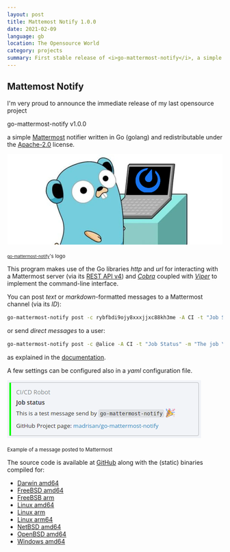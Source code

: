 ```yaml
---
layout: post
title: Mattemost Notify 1.0.0
date: 2021-02-09
language: gb
location: The Opensource World
category: projects
summary: First stable release of <i>go-mattermost-notify</i>, a simple and open-source Mattermost notifier written in Go and redistributable under the Apache-2.0 license. You can post <i>text</i> or <i>markdown</i>-formatted messages to a Mattermost channel (via its <i>ID</i>) or send <i>direct messages</i> to a user.
---
```


<div class="pb-2">
<h2 class="text-info">Mattemost Notify</h2>
</div>

I'm very proud to announce the immediate release of my last opensource project

<div class="p-3 mb-3 h5 text-center bg-info text-white font-weight-bold shadow">
go-mattermost-notify v1.0.0
</div>

a simple [Mattermost](https://mattermost.com/) notifier written in Go (golang) and redistributable
under the [Apache-2.0](https://github.com/madrisan/go-mattermost-notify/blob/main/LICENSE) license.

<picture>
    <img src="https://raw.githubusercontent.com/madrisan/go-mattermost-notify/main/images/go-mattermost-notify-logo.png"
         class="mx-auto d-block img-fluid pt-3">
</picture>
<p class="text-center pt-2 pb-1">
    <small>
       <a href="https://github.com/madrisan/go-mattermost-notify">
          <small>go-mattermost-notify</small></a>'s logo
    </small>
</p>

This program makes use of the Go libraries *http* and *url* for interacting with a Mattermost
server (via its [REST API v4](https://api.mattermost.com/v4/))
and *[Cobra](https://cobra.dev/)* coupled with *[Viper](https://github.com/spf13/viper)*
to implement the command-line interface.

You can post *text* or *markdown*-formatted messages to a Mattermost channel (via its *ID*):
```bash
go-mattermost-notify post -c rybfbdi9ojy8xxxjjxc88kh3me -A CI -t "Job Status" -m "The job \#BEEF has failed :bug:" -l critical
```
or send *direct messages* to a user:
```bash
go-mattermost-notify post -c @alice -A CI -t "Job Status" -m "The job \#BEEF ended successfully :tada:" -l success
```
as explained in the
[documentation](https://github.com/madrisan/go-mattermost-notify/blob/main/README.md).

A few settings can be configured also in a *yaml* configuration file.

<picture>
    <img src="https://raw.githubusercontent.com/madrisan/go-mattermost-notify/main/images/mattermost_post_example.png"
         class="mx-auto d-block img-fluid pt-1">
</picture>
<p class="text-center pt-2 pb-31">
    <small>Example of a message posted to Mattermost</small>
</p>

The source code is available at [GitHub](https://github.com/madrisan/go-mattermost-notify/)
along with the (static) binaries compiled for:

 * [Darwin amd64](https://github.com/madrisan/go-mattermost-notify/releases/download/v1.0.0/darwin_amd64.zip)
 * [FreeBSD amd64](https://github.com/madrisan/go-mattermost-notify/releases/download/v1.0.0/freebsd_amd64.zip)
 * [FreeBSB arm](https://github.com/madrisan/go-mattermost-notify/releases/download/v1.0.0/freebsd_arm.zip)
 * [Linux amd64](https://github.com/madrisan/go-mattermost-notify/releases/download/v1.0.0/linux_amd64.zip)
 * [Linux arm](https://github.com/madrisan/go-mattermost-notify/releases/download/v1.0.0/linux_arm.zip)
 * [Linux arm64](https://github.com/madrisan/go-mattermost-notify/releases/download/v1.0.0/linux_arm64.zip)
 * [NetBSD amd64](https://github.com/madrisan/go-mattermost-notify/releases/download/v1.0.0/netbsd_amd64.zip)
 * [OpenBSD amd64](https://github.com/madrisan/go-mattermost-notify/releases/download/v1.0.0/openbsd_amd64.zip)
 * [Windows amd64](https://github.com/madrisan/go-mattermost-notify/releases/download/v1.0.0/windows_amd64.zip)
